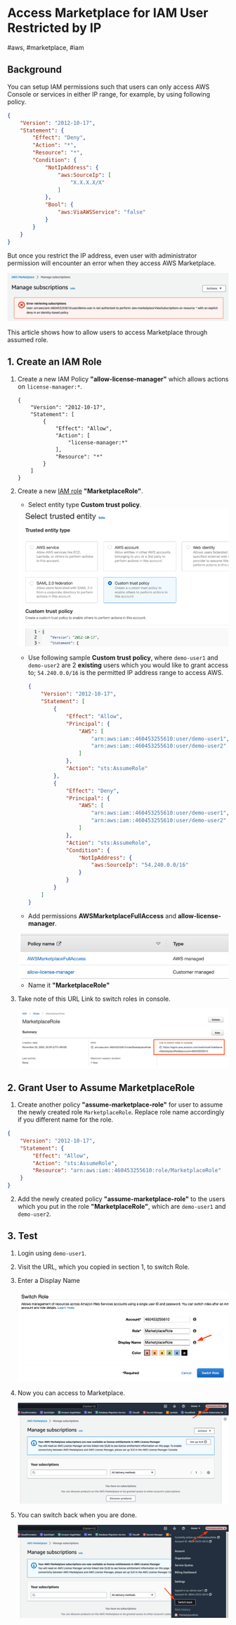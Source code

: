 # Access Marketplace for IAM User Restricted by IP

#aws, #marketplace, #iam

## Background

You can setup IAM permissions such that users can only access AWS Console or services in either IP range, for example, by using following policy.

  ```json
  {
      "Version": "2012-10-17",
      "Statement": {
          "Effect": "Deny",
          "Action": "*",
          "Resource": "*",
          "Condition": {
              "NotIpAddress": {
                  "aws:SourceIp": [
                      "X.X.X.X/X"
                  ]
              },
              "Bool": {
                  "aws:ViaAWSService": "false"
              }
          }
      }
  }
  ```

But once you restrict the IP address, even user with administrator permission will encounter an error when they access AWS Marketplace.

<img src="https://raw.githubusercontent.com/qinjie/picgo-images-2/master/img/image-20221122201458632.png" alt="image-20221122201458632" style="zoom: 67%;" />

This article shows how to allow users to access Marketplace through assumed role.


## 1. Create an IAM Role

1. Create a new IAM Policy **"allow-license-manager"** which allows actions on `license-manager:*`.

   ```
   {
       "Version": "2012-10-17",
       "Statement": [
           {
               "Effect": "Allow",
               "Action": [
                   "license-manager:*"
               ],
               "Resource": "*"
           }
       ]
   }
   ```

   

2. Create a new <u>IAM role</u> **"MarketplaceRole"**.

   * Select entity type **Custom trust policy**.

   <img src="https://raw.githubusercontent.com/qinjie/picgo-images-2/master/img/image-20221122201834474.png" alt="image-20221122201834474" style="zoom:67%;" />

   * Use following sample **Custom trust policy**, where `demo-user1` and `demo-user2` are 2 **existing** users which you would like to grant access to; `54.240.0.0/16` is the permitted IP address range to access AWS.

     ```json
     {
         "Version": "2012-10-17",
         "Statement": [
             {
                 "Effect": "Allow",
                 "Principal": {
                     "AWS": [
                         "arn:aws:iam::460453255610:user/demo-user1",
                         "arn:aws:iam::460453255610:user/demo-user2"
                     ]                    
                 },
                 "Action": "sts:AssumeRole"
             },
             {
                 "Effect": "Deny",
                 "Principal": {
                     "AWS": [
                         "arn:aws:iam::460453255610:user/demo-user1",
                         "arn:aws:iam::460453255610:user/demo-user2"
                     ]                    
                 },
                 "Action": "sts:AssumeRole",
                 "Condition": {
                     "NotIpAddress": {
                         "aws:SourceIp": "54.240.0.0/16"
                     }
                 }
             }
         ]
     }
     ```

   * Add permissions **AWSMarketplaceFullAccess** and **allow-license-manager**.

   <img src="https://raw.githubusercontent.com/qinjie/picgo-images-2/master/img/image-20221122203541146.png" alt="image-20221122203541146" style="zoom:80%;" />

   * Name it **"MarketplaceRole"**

3. Take note of this URL Link to switch roles in console.

   ![image-20221122205639313](https://raw.githubusercontent.com/qinjie/picgo-images-2/master/img/image-20221122205639313.png)

## 2. Grant User to Assume MarketplaceRole

1. Create another policy **"assume-marketplace-role"** for user to assume the newly created role `MarketplaceRole`. Replace role name accordingly if you different name for the role.

  ```json
  {
      "Version": "2012-10-17",
      "Statement": {
          "Effect": "Allow",
          "Action": "sts:AssumeRole",
          "Resource": "arn:aws:iam::460453255610:role/MarketplaceRole"
      }
  }
  ```

2. Add the newly created policy  **"assume-marketplace-role"** to the users which you put in the role **"MarketplaceRole"**, which are `demo-user1` and `demo-user2`. 


## 3. Test

1. Login using `demo-user1`.

2. Visit the URL, which you copied in section 1, to switch Role. 

3. Enter a Display Name

   <img src="https://raw.githubusercontent.com/qinjie/picgo-images-2/master/img/image-20221122205830082.png" alt="image-20221122205830082" style="zoom:67%;" />

4. Now you can access to Marketplace.

   <img src="https://raw.githubusercontent.com/qinjie/picgo-images-2/master/img/image-20221122210217957.png" alt="image-20221122210217957" style="zoom:67%;" />

   

5. You can switch back when you are done.

   <img src="https://raw.githubusercontent.com/qinjie/picgo-images-2/master/img/image-20221122210250580.png" alt="image-20221122210250580" style="zoom:67%;" />
